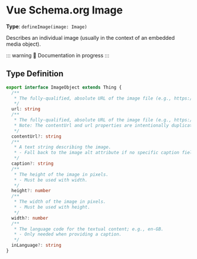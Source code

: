 # Vue Schema.org Image


**Type**: `defineImage(image: Image)`

Describes an individual image (usually in the context of an embedded media object).

::: warning
🔨 Documentation in progress
:::

## Type Definition

```ts
export interface ImageObject extends Thing {
  /**
   * The fully-qualified, absolute URL of the image file (e.g., https://www.example.com/images/cat.jpg).
   */
  url: string
  /**
   * The fully-qualified, absolute URL of the image file (e.g., https://www.example.com/images/cat.jpg).
   * Note: The contentUrl and url properties are intentionally duplicated.
   */
  contentUrl?: string
  /**
   * A text string describing the image.
   * - Fall back to the image alt attribute if no specific caption field exists or is defined.
   */
  caption?: string
  /**
   * The height of the image in pixels.
   * - Must be used with width.
   */
  height?: number
  /**
   * The width of the image in pixels.
   * - Must be used with height.
   */
  width?: number
  /**
   * The language code for the textual content; e.g., en-GB.
   * - Only needed when providing a caption.
   */
  inLanguage?: string
}
```
